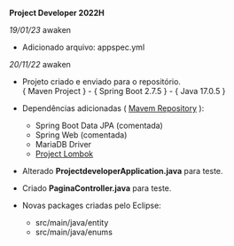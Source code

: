 **Project Developer 2022H**

<em>19/01/23</em> awaken
- Adicionado arquivo: appspec.yml<br>

<em>20/11/22</em> awaken
- Projeto criado e enviado para o repositório.<br>
\{ Maven Project \} - \{ Spring Boot 2.7.5 \} - \{ Java 17.0.5 \}

- Dependências adicionadas ( [Mavem Repository](https://mvnrepository.com) ):
  * Spring Boot Data JPA (comentada)
  * Spring Web (comentada)
  * MariaDB Driver
  * [Project Lombok](https://projectlombok.org)

- Alterado **ProjectdeveloperApplication.java** para teste.
- Criado **PaginaController.java** para teste.

- Novas packages criadas pelo Eclipse:
    * src/main/java/entity
    * src/main/java/enums